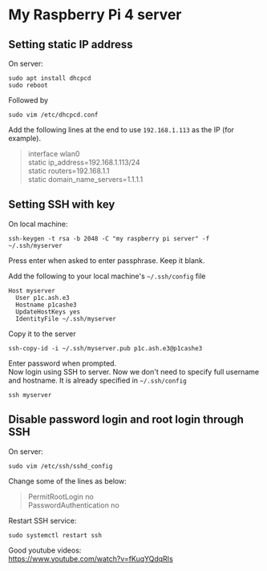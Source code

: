 # My Raspberry Pi 4 server

## Setting static IP address
On server:  
```
sudo apt install dhcpcd
sudo reboot
```
Followed by
```
sudo vim /etc/dhcpcd.conf
```
Add the following lines at the end to use `192.168.1.113` as the IP (for example).
> interface wlan0  
> static ip_address=192.168.1.113/24  
> static routers=192.168.1.1  
> static domain_name_servers=1.1.1.1  

## Setting SSH with key
On local machine:  
```
ssh-keygen -t rsa -b 2048 -C "my raspberry pi server" -f ~/.ssh/myserver
```
Press enter when asked to enter passphrase. Keep it blank.

Add the following to your local machine's `~/.ssh/config` file  
```
Host myserver
  User p1c.ash.e3
  Hostname p1cashe3
  UpdateHostKeys yes
  IdentityFile ~/.ssh/myserver
```
Copy it to the server
```
ssh-copy-id -i ~/.ssh/myserver.pub p1c.ash.e3@p1cashe3
```
Enter password when prompted.  
Now login using SSH to server. Now we don't need to specify full username and hostname. It is already specified in `~/.ssh/config`
```
ssh myserver
```

## Disable password login and root login through SSH
On server:
```
sudo vim /etc/ssh/sshd_config
```
Change some of the lines as below:  
> PermitRootLogin no  
> PasswordAuthentication no

Restart SSH service:
```
sudo systemctl restart ssh
```











Good youtube videos:  
https://www.youtube.com/watch?v=fKuqYQdqRIs  
